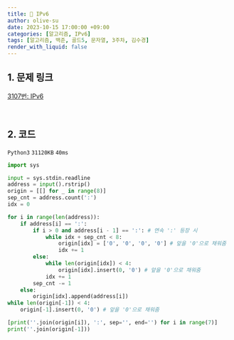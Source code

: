 ```yaml
---
title: 🐣 IPv6
author: olive-su
date: 2023-10-15 17:00:00 +09:00
categories: [알고리즘, IPv6]
tags: [알고리즘, 백준, 골드5, 문자열, 3주차, 김수경]
render_with_liquid: false
---
```


## 1. 문제 링크

[3107번: IPv6](https://www.acmicpc.net/problem/3107)

<br>

## 2. 코드

`Python3` `31120KB` `40ms`

```python
import sys

input = sys.stdin.readline
address = input().rstrip()
origin = [[] for _ in range(8)]
sep_cnt = address.count(':')
idx = 0

for i in range(len(address)):
    if address[i] == ':':
        if i > 0 and address[i - 1] == ':': # 연속 ':' 등장 시
            while idx + sep_cnt < 8:
                origin[idx] = ['0', '0', '0', '0'] # 앞을 '0'으로 채워줌
                idx += 1
        else:
            while len(origin[idx]) < 4:
                origin[idx].insert(0, '0') # 앞을 '0'으로 채워줌
            idx += 1
        sep_cnt -= 1
    else:
        origin[idx].append(address[i])
while len(origin[-1]) < 4:
    origin[-1].insert(0, '0') # 앞을 '0'으로 채워줌

[print(''.join(origin[i]), ':', sep='', end='') for i in range(7)]
print(''.join(origin[-1]))

```

<br>
<br>
